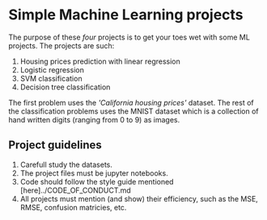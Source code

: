 # Simple Machine Learning projects

The purpose of these _four_ projects is to get your toes wet with some ML projects. The projects are such:
1. Housing prices prediction with linear regression
2. Logistic regression
3. SVM classification
4. Decision tree classification


The first problem uses the _'California housing prices'_ dataset. The rest of the classification problems uses the MNIST dataset which is a collection of hand written digits (ranging from 0 to 9) as images.

## Project guidelines
1. Carefull study the datasets.
2. The project files must be jupyter notebooks.
3. Code should follow the style guide mentioned [here]../CODE_OF_CONDUCT.md
4. All projects must mention (and show) their efficiency, such as the MSE, RMSE, confusion matricies, etc.